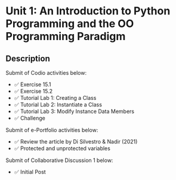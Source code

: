# Unit 1: An Introduction to Python Programming and the OO Programming Paradigm

## Description

Submit of Codio activities below:
- ✅ Exercise 15.1
- ✅ Exercise 15.2
- ✅ Tutorial Lab 1: Creating a Class
- ✅ Tutorial Lab 2: Instantiate a Class
- ✅ Tutorial Lab 3: Modify Instance Data Members
- ✅ Challenge

Submit of e-Portfolio activities below:
- ✅ Review the article by Di Silvestro & Nadir (2021)
- ✅ Protected and unprotected variables

Submit of Collaborative Discussion 1 below:
- ✅ Initial Post
